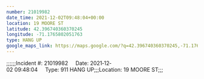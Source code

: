 ```yaml
---
number: 21019982
date_time: 2021-12-02T09:48:04+00:00
location: 19 MOORE ST
latitude: 42.396740360370245
longitude: -71.1765802051763
type: HANG UP
google_maps_link: https://maps.google.com/?q=42.396740360370245,-71.1765802051763
---
```


;;;;;;Incident #: 21019982     Date: 2021‐12‐02 09:48:04     Type: 911 HANG UP;;;Location: 19 MOORE ST;;;
